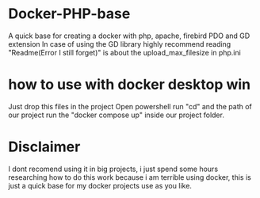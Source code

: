 # Docker-PHP-base
A quick base for creating a docker with php, apache, firebird PDO and GD extension
In case of using the GD library highly recommend reading "Readme(Error I still forget)" is about the upload_max_filesize in php.ini 

# how to use with docker desktop win
Just drop this files in the project 
Open powershell run "cd" and the path of our project
run the "docker compose up" inside our project folder. 

# Disclaimer
I dont recomend using it in big projects, i just spend some hours researching how to do this work because i am terrible using docker, this is just a quick base for my docker projects use as you like.
